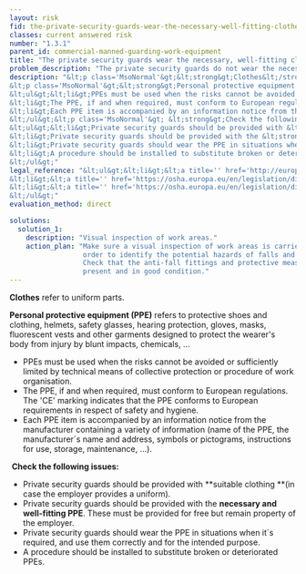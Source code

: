 ```yaml
---
layout: risk
fid: the-private-security-guards-wear-the-necessary-well-fitting-clothes-and-ppe-in-accordance-with-their-duty
classes: current answered risk
number: "1.3.1"
parent_id: commercial-manned-guarding-work-equipment
title: "The private security guards wear the necessary, well-fitting clothes and PPE, in accordance with their duty."
problem_description: "The private security guards do not wear the necessary, well-fitting clothes and PPE, in accordance with their duty"
description: "&lt;p class='MsoNormal'&gt;&lt;strong&gt;Clothes&lt;/strong&gt; refer to uniform parts.&lt;/p&gt;&amp;#13;
&lt;p class='MsoNormal'&gt;&lt;strong&gt;Personal protective equipment (PPE)&lt;/strong&gt; refers to protective shoes and clothing, helmets, safety glasses, hearing protection, gloves, masks, fluorescent vests and other garments designed to protect the wearer's body from injury by blunt impacts, chemicals, ...&lt;/p&gt;&amp;#13;
&lt;ul&gt;&lt;li&gt;PPEs must be used when the risks cannot be avoided or sufficiently limited by technical means of collective protection or procedure of work organisation.&lt;/li&gt;&amp;#13;
&lt;li&gt;The PPE, if and when required, must conform to European regulations. The 'CE' marking indicates that the PPE conforms to European requirements in respect of safety and hygiene. &lt;/li&gt;&amp;#13;
&lt;li&gt;Each PPE item is accompanied by an information notice from the manufacturer containing a variety of information (name of the PPE, the manufacturer´s name and address, symbols or pictograms, instructions for use, storage, maintenance, ...).&lt;/li&gt;&amp;#13;
&lt;/ul&gt;&lt;p class='MsoNormal'&gt; &lt;strong&gt;Check the following issues:&lt;/strong&gt;&lt;/p&gt;&amp;#13;
&lt;ul&gt;&lt;li&gt;Private security guards should be provided with &lt;strong&gt;suitable clothing &lt;/strong&gt;(in case the employer provides a uniform).&lt;/li&gt;&amp;#13;
&lt;li&gt;Private security guards should be provided with the &lt;strong&gt;necessary and well-fitting PPE&lt;/strong&gt;. These must be provided for free but remain property of the employer.&lt;/li&gt;&amp;#13;
&lt;li&gt;Private security guards should wear the PPE in situations when it´s required, and use them correctly and for the intended purpose.&lt;/li&gt;&amp;#13;
&lt;li&gt;A procedure should be installed to substitute broken or deteriorated PPEs.&lt;/li&gt;&amp;#13;
&lt;/ul&gt;"
legal_reference: "&lt;ul&gt;&lt;li&gt;&lt;a title='' href='http://europa.eu/legislation_summaries/employment_and_social_policy/health_hygiene_safety_at_work/c11113_en.htm' rel='nofollow' target='_blank'&gt;89/391/CEE Implementing measures to improve the health and safety of workers (framework directive).&lt;/a&gt;&lt;/li&gt;&amp;#13;
&lt;li&gt;&lt;a title='' href='https://osha.europa.eu/en/legislation/directives/workplaces-equipment-signs-personal-protective-equipment/osh-directives/4' rel='nofollow' target='_blank'&gt;89/656/CEE Directive on minimum health and safety requirements for workers using personal protective equipment at work.&lt;/a&gt;&lt;/li&gt;&amp;#13;
&lt;li&gt;&lt;a title='' href='https://osha.europa.eu/en/legislation/directives/workplaces-equipment-signs-personal-protective-equipment/osh-directives/2' rel='nofollow' target='_blank'&gt;89/654/EEC Directive on the minimum safety and health requirements for the workplace.&lt;/a&gt;&lt;/li&gt;&amp;#13;
&lt;/ul&gt;"
evaluation_method: direct

solutions:
  solution_1:
    description: "Visual inspection of work areas."
    action_plan: "Make sure a visual inspection of work areas is carried out in
                  order to identify the potential hazards of falls and slips.
                  Check that the anti-fall fittings and protective measures are
                  present and in good condition."
---
```

**Clothes** refer to uniform parts.

**Personal protective equipment (PPE)** refers to protective shoes and clothing, helmets, safety glasses, hearing protection, gloves, masks, fluorescent vests and other garments designed to protect the wearer's body from injury by blunt impacts, chemicals, ...

  * PPEs must be used when the risks cannot be avoided or sufficiently limited by technical means of collective protection or procedure of work organisation.
  * The PPE, if and when required, must conform to European regulations. The 'CE' marking indicates that the PPE conforms to European requirements in respect of safety and hygiene. 
  * Each PPE item is accompanied by an information notice from the manufacturer containing a variety of information (name of the PPE, the manufacturer´s name and address, symbols or pictograms, instructions for use, storage, maintenance, ...).

 **Check the following issues:**

  * Private security guards should be provided with **suitable clothing **(in case the employer provides a uniform).
  * Private security guards should be provided with the **necessary and well-fitting PPE**. These must be provided for free but remain property of the employer.
  * Private security guards should wear the PPE in situations when it´s required, and use them correctly and for the intended purpose.
  * A procedure should be installed to substitute broken or deteriorated PPEs.


